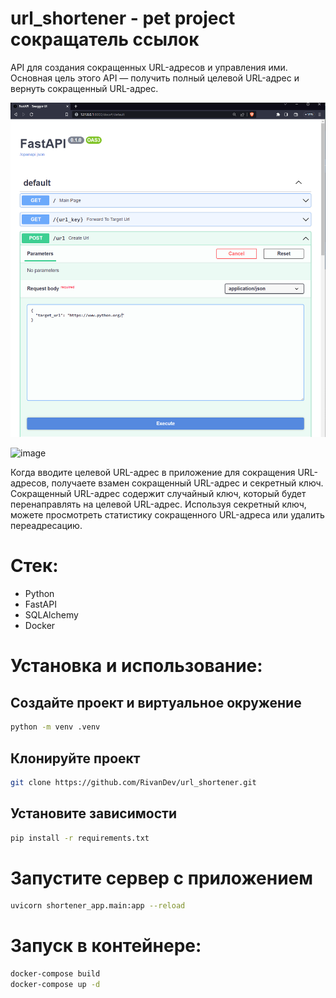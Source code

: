 # url_shortener - pet project сокращатель ссылок
<p> API для создания сокращенных URL-адресов и управления ими. <br>
  Основная цель этого API — получить полный целевой URL-адрес и вернуть сокращенный URL-адрес. </p>

![](https://raw.githubusercontent.com/RivanDev/url_shortener/main/assets/create_url.png)

![image](https://github.com/RivanDev/url_shortener/assets/93468209/0652bebf-c150-4455-ac1b-6707dd51b2b9)

Когда вводите целевой URL-адрес в приложение для сокращения URL-адресов, получаете взамен сокращенный URL-адрес и секретный ключ. Сокращенный URL-адрес содержит случайный ключ, который будет перенаправлять на целевой URL-адрес. Используя секретный ключ, можете просмотреть статистику сокращенного URL-адреса или удалить переадресацию.

# Стек:

- Python
- FastAPI
- SQLAlchemy
- Docker 

# Установка и использование: 
## Создайте проект и виртуальное окружение 
```sh
python -m venv .venv 
```
## Клонируйте проект 
```sh
git clone https://github.com/RivanDev/url_shortener.git
```
## Установите зависимости
```sh
pip install -r requirements.txt
```
# Запустите сервер с приложением
```sh
uvicorn shortener_app.main:app --reload
```
# Запуск в контейнере:
```sh
docker-compose build
docker-compose up -d
```
